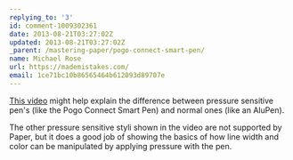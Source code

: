 ```yaml
---
replying_to: '3'
id: comment-1009302361
date: 2013-08-21T03:27:02Z
updated: 2013-08-21T03:27:02Z
_parent: /mastering-paper/pogo-connect-smart-pen/
name: Michael Rose
url: https://mademistakes.com/
email: 1ce71bc10b86565464b612093d89707e
---
```


[This video](https://www.youtube.com/watch?v=RqUOU894nyE) might help explain the difference between pressure sensitive
pen's (like the Pogo Connect Smart Pen) and normal ones (like an AluPen).

The other pressure sensitive styli shown in the video are not supported by Paper, but
it does a good job of showing the basics of how line width and color can be manipulated
by applying pressure with the pen.
